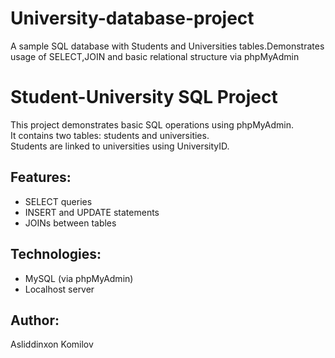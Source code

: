 # University-database-project
A sample SQL database with Students and Universities tables.Demonstrates usage of SELECT,JOIN and basic relational structure via phpMyAdmin

# Student-University SQL Project

This project demonstrates basic SQL operations using phpMyAdmin.  
It contains two tables: students and universities.  
Students are linked to universities using UniversityID.

## Features:
- SELECT queries
- INSERT and UPDATE statements
- JOINs between tables

## Technologies:
- MySQL (via phpMyAdmin)
- Localhost server

## Author:
Asliddinxon Komilov
